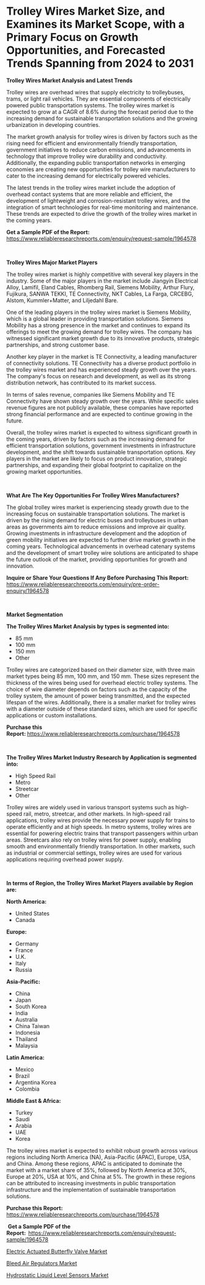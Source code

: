<p><h1>Trolley Wires Market Size, and Examines its Market Scope, with a Primary Focus on Growth Opportunities, and Forecasted Trends Spanning from 2024 to 2031</h1></p><p><strong>Trolley Wires Market Analysis and Latest Trends</strong></p>
<p><p>Trolley wires are overhead wires that supply electricity to trolleybuses, trams, or light rail vehicles. They are essential components of electrically powered public transportation systems. The trolley wires market is expected to grow at a CAGR of 8.6% during the forecast period due to the increasing demand for sustainable transportation solutions and the growing urbanization in developing countries.</p><p>The market growth analysis for trolley wires is driven by factors such as the rising need for efficient and environmentally friendly transportation, government initiatives to reduce carbon emissions, and advancements in technology that improve trolley wire durability and conductivity. Additionally, the expanding public transportation networks in emerging economies are creating new opportunities for trolley wire manufacturers to cater to the increasing demand for electrically powered vehicles.</p><p>The latest trends in the trolley wires market include the adoption of overhead contact systems that are more reliable and efficient, the development of lightweight and corrosion-resistant trolley wires, and the integration of smart technologies for real-time monitoring and maintenance. These trends are expected to drive the growth of the trolley wires market in the coming years.</p></p>
<p><strong>Get a Sample PDF of the Report:&nbsp;</strong> <a href="https://www.reliableresearchreports.com/enquiry/request-sample/1964578">https://www.reliableresearchreports.com/enquiry/request-sample/1964578</a></p>
<p>&nbsp;</p>
<p><strong>Trolley Wires Major Market Players</strong></p>
<p><p>The trolley wires market is highly competitive with several key players in the industry. Some of the major players in the market include Jiangyin Electrical Alloy, Lamifil, Eland Cables, Rhomberg Rail, Siemens Mobility, Arthur Flury, Fujikura, SANWA TEKKI, TE Connectivity, NKT Cables, La Farga, CRCEBG, Alstom, Kummler+Matter, and Liljedahl Bare.</p><p>One of the leading players in the trolley wires market is Siemens Mobility, which is a global leader in providing transportation solutions. Siemens Mobility has a strong presence in the market and continues to expand its offerings to meet the growing demand for trolley wires. The company has witnessed significant market growth due to its innovative products, strategic partnerships, and strong customer base.</p><p>Another key player in the market is TE Connectivity, a leading manufacturer of connectivity solutions. TE Connectivity has a diverse product portfolio in the trolley wires market and has experienced steady growth over the years. The company's focus on research and development, as well as its strong distribution network, has contributed to its market success.</p><p>In terms of sales revenue, companies like Siemens Mobility and TE Connectivity have shown steady growth over the years. While specific sales revenue figures are not publicly available, these companies have reported strong financial performance and are expected to continue growing in the future.</p><p>Overall, the trolley wires market is expected to witness significant growth in the coming years, driven by factors such as the increasing demand for efficient transportation solutions, government investments in infrastructure development, and the shift towards sustainable transportation options. Key players in the market are likely to focus on product innovation, strategic partnerships, and expanding their global footprint to capitalize on the growing market opportunities.</p></p>
<p>&nbsp;</p>
<p><strong>What Are The Key Opportunities For Trolley Wires Manufacturers?</strong></p>
<p><p>The global trolley wires market is experiencing steady growth due to the increasing focus on sustainable transportation solutions. The market is driven by the rising demand for electric buses and trolleybuses in urban areas as governments aim to reduce emissions and improve air quality. Growing investments in infrastructure development and the adoption of green mobility initiatives are expected to further drive market growth in the coming years. Technological advancements in overhead catenary systems and the development of smart trolley wire solutions are anticipated to shape the future outlook of the market, providing opportunities for growth and innovation.</p></p>
<p><strong>Inquire or Share Your Questions If Any Before Purchasing This Report:</strong> <a href="https://www.reliableresearchreports.com/enquiry/pre-order-enquiry/1964578">https://www.reliableresearchreports.com/enquiry/pre-order-enquiry/1964578</a></p>
<p>&nbsp;</p>
<p><strong>Market Segmentation</strong></p>
<p><strong>The Trolley Wires Market Analysis by types is segmented into:</strong></p>
<p><ul><li>85 mm</li><li>100 mm</li><li>150 mm</li><li>Other</li></ul></p>
<p><p>Trolley wires are categorized based on their diameter size, with three main market types being 85 mm, 100 mm, and 150 mm. These sizes represent the thickness of the wires being used for overhead electric trolley systems. The choice of wire diameter depends on factors such as the capacity of the trolley system, the amount of power being transmitted, and the expected lifespan of the wires. Additionally, there is a smaller market for trolley wires with a diameter outside of these standard sizes, which are used for specific applications or custom installations.</p></p>
<p><strong>Purchase this Report:&nbsp;</strong><a href="https://www.reliableresearchreports.com/purchase/1964578">https://www.reliableresearchreports.com/purchase/1964578</a></p>
<p>&nbsp;</p>
<p><strong>The Trolley Wires Market Industry Research by Application is segmented into:</strong></p>
<p><ul><li>High Speed Rail</li><li>Metro</li><li>Streetcar</li><li>Other</li></ul></p>
<p><p>Trolley wires are widely used in various transport systems such as high-speed rail, metro, streetcar, and other markets. In high-speed rail applications, trolley wires provide the necessary power supply for trains to operate efficiently and at high speeds. In metro systems, trolley wires are essential for powering electric trains that transport passengers within urban areas. Streetcars also rely on trolley wires for power supply, enabling smooth and environmentally friendly transportation. In other markets, such as industrial or commercial settings, trolley wires are used for various applications requiring overhead power supply.</p></p>
<p>&nbsp;</p>
<p><strong>In terms of Region, the Trolley Wires Market Players available by Region are:</strong></p>
<p>
    <p> <strong> North America: </strong>
        <ul>
            <li>United States</li>
            <li>Canada</li>
        </ul>
        </p> 
    <p> <strong> Europe: </strong>
        <ul>
            <li>Germany</li>
            <li>France</li>
            <li>U.K.</li>
            <li>Italy</li>
            <li>Russia</li>
        </ul>
        </p> 
    <p> <strong> Asia-Pacific: </strong>
        <ul>
            <li>China</li>
            <li>Japan</li>
            <li>South Korea</li>
            <li>India</li>
            <li>Australia</li>
            <li>China Taiwan</li>
            <li>Indonesia</li>
            <li>Thailand</li>
            <li>Malaysia</li>
        </ul>
        </p> 
    <p> <strong> Latin America: </strong>
        <ul>
            <li>Mexico</li>
            <li>Brazil</li>
            <li>Argentina Korea</li>
            <li>Colombia</li>
        </ul>
        </p> 
    <p> <strong> Middle East & Africa: </strong>
        <ul>
            <li>Turkey</li>
            <li>Saudi</li>
            <li>Arabia</li>
            <li>UAE</li>
            <li>Korea</li>
        </ul>
    </p>
    </p>
<p><p>The trolley wires market is expected to exhibit robust growth across various regions including North America (NA), Asia-Pacific (APAC), Europe, USA, and China. Among these regions, APAC is anticipated to dominate the market with a market share of 35%, followed by North America at 30%, Europe at 20%, USA at 10%, and China at 5%. The growth in these regions can be attributed to increasing investments in public transportation infrastructure and the implementation of sustainable transportation solutions.</p></p>
<p><strong>Purchase this Report: </strong><a href="https://www.reliableresearchreports.com/purchase/1964578">https://www.reliableresearchreports.com/purchase/1964578</a></p>
<p>&nbsp;<strong>Get a Sample PDF of the Report:&nbsp;&nbsp;</strong><a href="https://www.reliableresearchreports.com/enquiry/request-sample/1964578">https://www.reliableresearchreports.com/enquiry/request-sample/1964578</a></p>
<p><strong></strong></p>
<p><p><a href="https://view.publitas.com/reportprime-1/electric-actuated-butterfly-valve-market-analysis-examines-its-scope-on-growth-opportunities-and-forecasted-trends-spanning-from-2023-to-2030/">Electric Actuated Butterfly Valve Market</a></p><p><a href="https://view.publitas.com/reportprime-1/bleed-air-regulators-market-size-market-share-and-global-market-analysis-report-2023-2030/">Bleed Air Regulators Market</a></p><p><a href="https://view.publitas.com/reportprime-1/hydrostatic-liquid-level-sensors-market-size-market-trends-and-growth-outlook-forecasted-for-period-from-2023-to-2030/">Hydrostatic Liquid Level Sensors Market</a></p></p>